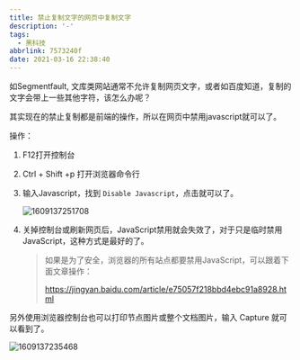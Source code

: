 ```yaml
---
title: 禁止复制文字的网页中复制文字
description: '-'
tags:
  - 黑科技
abbrlink: 7573240f
date: 2021-03-16 22:38:40
---
```




如Segmentfault, 文库类网站通常不允许复制网页文字，或者如百度知道，复制的文字会带上一些其他字符，该怎么办呢？



其实现在的禁止复制都是前端的操作，所以在网页中禁用javascript就可以了。

操作：

1. F12打开控制台

2. Ctrl + Shift +p 打开浏览器命令行

3. 输入Javascript，找到 `Disable Javascript`，点击就可以了。

   ![1609137251708](http://blog.cdn.ionluo.cn/blog/1609137251708.png)

4. 关掉控制台或刷新网页后，JavaScript禁用就会失效了，对于只是临时禁用JavaScript，这种方式是最好的了。

   > 如果是为了安全，浏览器的所有站点都要禁用JavaScript，可以跟着下面文章操作：
   >
   > https://jingyan.baidu.com/article/e75057f218bbd4ebc91a8928.html





另外使用浏览器控制台也可以打印节点图片或整个文档图片，输入 Capture 就可以看到了。

![1609137235468](http://blog.cdn.ionluo.cn/blog/1609137235468.png)